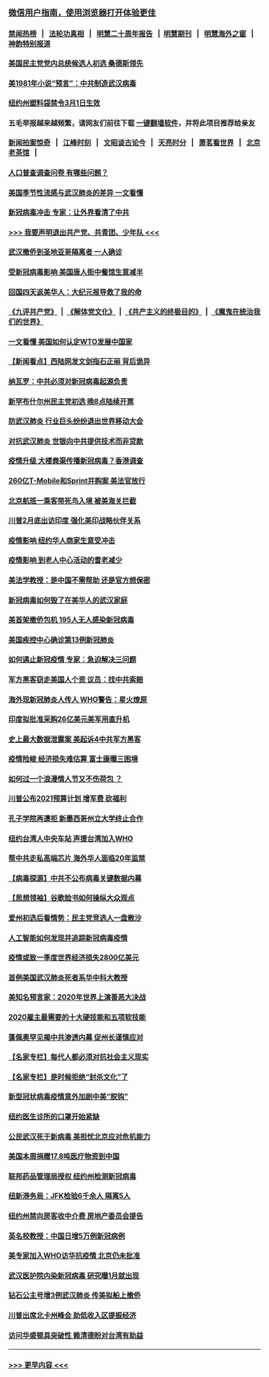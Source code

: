 ### [微信用户指南，使用浏览器打开体验更佳](https://github.com/gfw-breaker/banned-news1/blob/master/indexes/wechat-guide.md?t=0)
#### [禁闻热榜](热点新闻.md?t=0)  &nbsp;&nbsp;|&nbsp;&nbsp; [法轮功真相](https://github.com/gfw-breaker/truth/blob/master/README.md?t=0) &nbsp;&nbsp;|&nbsp;&nbsp; [明慧二十周年报告](https://github.com/gfw-breaker/mh-reports/blob/master/README.md?t=0) &nbsp;&nbsp;|&nbsp;&nbsp;[明慧期刊](https://github.com/gfw-breaker/mh-qikan) &nbsp;&nbsp;|&nbsp;&nbsp; [明慧海外之窗](https://github.com/gfw-breaker/mh-news/blob/master/README.md?t=0) &nbsp;&nbsp;|&nbsp;&nbsp; [神韵特别报道](https://github.com/gfw-breaker/mh-news/blob/master/shenyun.md?t=0)
#### [美国民主党党内总统候选人初选 桑德斯领先](../pages/nsc412/n11863475.md?t=02122133) 
#### [美1981年小说“预言”：中共制造武汉病毒](../pages/nsc412/n11863306.md?t=02122133) 
#### [纽约州塑料袋禁令3月1日生效](../pages/nsc412/n11862832.md?t=02122133) 
#### 五毛举报越来越频繁，请网友们前往下载 [一键翻墙软件](https://github.com/gfw-breaker/ssr-accounts)，并将此项目推荐给亲友
#### [新闻拍案惊奇](https://github.com/gfw-breaker/banned-news1/blob/master/pages/link4.md) &nbsp;&nbsp;|&nbsp;&nbsp; [江峰时刻](https://github.com/gfw-breaker/banned-news1/blob/master/pages/link4.md) &nbsp;&nbsp;|&nbsp;&nbsp; [文昭谈古论今](https://github.com/gfw-breaker/banned-news1/blob/master/pages/link4.md) &nbsp;&nbsp;|&nbsp;&nbsp; [天亮时分](https://github.com/gfw-breaker/banned-news1/blob/master/pages/link4.md) &nbsp;&nbsp;|&nbsp;&nbsp; [萧茗看世界](https://github.com/gfw-breaker/banned-news1/blob/master/pages/link4.md) &nbsp;&nbsp;|&nbsp;&nbsp; [北京老茶馆](https://github.com/gfw-breaker/banned-news1/blob/master/pages/link4.md) &nbsp;&nbsp;|&nbsp;&nbsp; 
#### [人口普查调查问卷  有哪些问题？](../pages/nsc412/n11862808.md?t=02122133) 
#### [美国季节性流感与武汉肺炎的差异 一文看懂](../pages/nsc412/n11862428.md?t=02122133) 
#### [新冠病毒冲击 专家：让外界看清了中共](../pages/nsc412/n11862280.md?t=02122133) 
#### [>>> 我要声明退出共产党、共青团、少年队 <<<](https://github.com/begood0513/goodnews/blob/master/quit/letter.md) 
#### [武汉撤侨到圣地亚哥隔离者 一人确诊](../pages/nsc412/n11862460.md?t=02122133) 
#### [受新冠病毒影响 美国唐人街中餐馆生意减半](../pages/nsc412/n11861940.md?t=02122133) 
#### [回国四天返美华人：大纪元报导救了我的命](../pages/nsc412/n11862181.md?t=02122133) 
#### [《九评共产党》](https://github.com/begood0513/9ping.md/blob/master/README.md) &nbsp;|&nbsp; [《解体党文化》](../../../../jtdwh.md/blob/master/README.md)  &nbsp;|&nbsp; [《共产主义的终极目的》](../../../../gczydzjmd.md/blob/master/README.md) &nbsp;|&nbsp; [《魔鬼在统治我们的世界》](../../../../mgztzwmdsj.md/blob/master/README.md) 
#### [一文看懂 美国如何认定WTO发展中国家](../pages/nsc412/n11862051.md?t=02122133) 
#### [【新闻看点】西陆网发文剑指石正丽 背后诡异](../pages/nsc412/n11861792.md?t=02122133) 
#### [纳瓦罗：中共必须对新冠病毒起源负责](../pages/nsc412/n11861810.md?t=02122133) 
#### [新罕布什尔州民主党初选 晚8点陆续开票](../pages/nsc412/n11861872.md?t=02122133) 
#### [防武汉肺炎 行业巨头纷纷退出世界移动大会](../pages/nsc412/n11861795.md?t=02122133) 
#### [对抗武汉肺炎 世银向中共提供技术而非贷款](../pages/nsc412/n11861652.md?t=02122133) 
#### [疫情升级 大楼粪渠传播新冠病毒？香港调查](../pages/nsc412/n11861556.md?t=02122133) 
#### [260亿T-Mobile和Sprint并购案 美法官放行](../pages/nsc412/n11861511.md?t=02122133) 
#### [北京航班一乘客带死鸟入境 被美海关拦截](../pages/nsc412/n11861317.md?t=02122133) 
#### [川普2月底出访印度 强化美印战略伙伴关系](../pages/nsc412/n11860557.md?t=02122133) 
#### [疫情影响  纽约华人商家生意受冲击](../pages/nsc412/n11860284.md?t=02122133) 
#### [疫情影响  到老人中心活动的耆老减少](../pages/nsc412/n11860199.md?t=02122133) 
#### [美法学教授：是中国不需帮助 还是官方想保密](../pages/nsc412/n11859492.md?t=02122133) 
#### [新冠病毒如何毁了在美华人的武汉家庭](../pages/nsc412/n11859524.md?t=02122133) 
#### [美首架撤侨包机 195人无人感染新冠病毒](../pages/nsc412/n11859908.md?t=02122133) 
#### [美国疾控中心确诊第13例新冠肺炎](../pages/nsc412/n11859966.md?t=02122133) 
#### [如何遏止新冠疫情 专家：急迫解决三问题](../pages/nsc412/n11859685.md?t=02122133) 
#### [军方黑客窃走美国人个资 议员：找中共索赔](../pages/nsc412/n11859371.md?t=02122133) 
#### [海外现新冠肺炎人传人 WHO警告：星火燎原](../pages/nsc412/n11859252.md?t=02122133) 
#### [印度拟批准采购26亿美元美军用直升机](../pages/nsc412/n11859143.md?t=02122133) 
#### [史上最大数据泄露案 美起诉4中共军方黑客](../pages/nsc412/n11859115.md?t=02122133) 
#### [疫情险峻 经济损失难估算 富士康曝三困境](../pages/nsc412/n11859120.md?t=02122133) 
#### [如何过一个浪漫情人节又不伤荷包 ？](../pages/nsc412/n11858969.md?t=02122133) 
#### [川普公布2021预算计划 增军费 砍福利](../pages/nsc412/n11859012.md?t=02122133) 
#### [孔子学院再遭拒 新墨西哥州立大学终止合作](../pages/nsc412/n11858661.md?t=02122133) 
#### [纽约台湾人中央车站  声援台湾加入WHO](../pages/nsc412/n11857757.md?t=02122133) 
#### [帮中共走私高端芯片 海外华人面临20年监禁](../pages/nsc412/n11855016.md?t=02122133) 
#### [【病毒探源】中共不公布病毒关键数据内幕](../pages/nsc412/n11856584.md?t=02122133) 
#### [【思想领袖】谷歌脸书如何操纵大众观点](../pages/nsc412/n11680874.md?t=02122133) 
#### [爱州初选后看情势：民主党竞选人一盘散沙](../pages/nsc412/n11856557.md?t=02122133) 
#### [人工智能如何发现并追踪新冠病毒疫情](../pages/nsc412/n11856398.md?t=02122133) 
#### [疫情或致一季度世界经济损失2800亿美元](../pages/nsc412/n11855639.md?t=02122133) 
#### [首例美国武汉肺炎死者系华中科大教授](../pages/nsc412/n11855500.md?t=02122133) 
#### [美知名预言家：2020年世界上演善恶大决战](../pages/nsc412/n11855418.md?t=02122133) 
#### [2020雇主最需要的十大硬技能和五项软技能](../pages/nsc412/n11850953.md?t=02122133) 
#### [蓬佩奥罕见揭中共渗透内幕 促州长谨慎应对](../pages/nsc412/n11854685.md?t=02122133) 
#### [【名家专栏】每代人都必须对抗社会主义现实](../pages/nsc412/n11831412.md?t=02122133) 
#### [【名家专栏】是时候拒绝“封杀文化”了](../pages/nsc412/n11814093.md?t=02122133) 
#### [新型冠状病毒疫情意外加剧中美“脱钩”](../pages/nsc412/n11854475.md?t=02122133) 
#### [纽约医生诊所的口罩开始紧缺](../pages/nsc412/n11853364.md?t=02122133) 
#### [公民武汉死于新病毒 美担忧北京应对危机能力](../pages/nsc412/n11854331.md?t=02122133) 
#### [美国本周捐赠17.8吨医疗物资到中国](../pages/nsc412/n11854269.md?t=02122133) 
#### [联邦药品管理局授权  纽约州检测新冠病毒](../pages/nsc412/n11853371.md?t=02122133) 
#### [纽新港务局：JFK检验6千余人  隔离5人](../pages/nsc412/n11853366.md?t=02122133) 
#### [纽约州禁向房客收中介费  房地产委员会提告](../pages/nsc412/n11853360.md?t=02122133) 
#### [英名校教授：中国日增5万例新冠病例](../pages/nsc412/n11854174.md?t=02122133) 
#### [美专家加入WHO访华抗疫情 北京仍未批准](../pages/nsc412/n11854043.md?t=02122133) 
#### [武汉医护院内染新冠病毒 研究曝1月就出现](../pages/nsc412/n11852928.md?t=02122133) 
#### [钻石公主号增3例武汉肺炎 传美拟船上撤侨](../pages/nsc412/n11853240.md?t=02122133) 
#### [川普出席北卡州峰会 助低收入区提振经济](../pages/nsc412/n11853232.md?t=02122133) 
#### [访问华盛顿具突破性 赖清德盼对台湾有助益](../pages/nsc412/n11853129.md?t=02122133) 

----
#### [ >>> 更早内容 <<< ](../indexes/nsc412-earlier.md)
